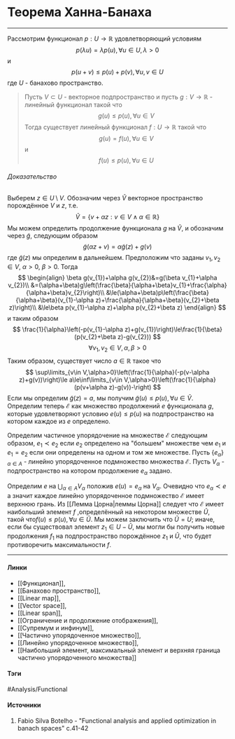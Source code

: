 # Теорема Ханна-Банаха
***
Рассмотрим функционал $p:U\to\mathbb{R}$ удовлетворяющий условиям
$$
p(\lambda u)=\lambda p(u),\forall u\in U,\lambda>0
$$
и
$$
p(u+v)\le p(u)+p(v),\forall u,v\in U
$$
где $U$ - банахово пространство.
>Пусть $V\subset U$ - векторное подпространство и пусть $g:V\to\mathbb{R}$ - линейный функционал такой что $$g(u)\le p(u),\forall u\in V$$ Тогда существует линейный функционал $f:U\to\mathbb{R}$ такой что $$g(u)=f(u),\forall u\in V$$ и $$f(u)\le p(u),\forall u\in U$$

###### Доказательство
Выберем $z\in U\setminus V$. Обозначим через $\tilde{V}$ векторное пространство порождённое $V$ и $z$, т.е.
$$
\tilde{V}=\{v+\alpha z:v\in V\land\alpha\in\mathbb{R}\}
$$
Мы можем определить продолжение функционала $g$ на $\tilde{V}$, и обозначим через $\tilde{g}$, следующим образом
$$
\tilde{g}(\alpha z+v)=\alpha\tilde{g}(z)+g(v)
$$
где $\tilde{g}(z)$ мы определим в дальнейшем. Предположим что заданы $v_{1},v_{2}\in V$, $\alpha>0$, $\beta>0$. Тогда
$$
\begin{align}
\beta g(v_{1})+\alpha g(v_{2})&=g(\beta v_{1}+\alpha v_{2})\\
&=(\alpha+\beta)g\left(\frac{\beta}{\alpha+\beta}v_{1}+\frac{\alpha}{\alpha+\beta}v_{2}\right)\\
&\le(\alpha+\beta)p\left(\frac{\beta}{\alpha+\beta}(v_{1}-\alpha z)+\frac{\alpha}{\alpha+\beta}(v_{2}+\beta z)\right)\\
&\le\beta p(v_{1}-\alpha z)+\alpha p(v_{2}+\beta z)
\end{align}
$$
и таким образом
$$
\frac{1}{\alpha}\left(-p(v_{1}-\alpha z)+g(v_{1})\right)\le\frac{1}{\beta}(p(v_{2}+\beta z)-g(v_{2}))
$$
$$
\forall v_{1},v_{2}\in V,\alpha,\beta>0
$$
Таким образом, существует число $a\in\mathbb{R}$ такое что
$$
\sup\limits_{v\in V,\alpha>0}\left(\frac{1}{\alpha}(-p(v-\alpha z)+g(v))\right)\le a\le\inf\limits_{v\in V,\alpha>0}\left(\frac{1}{\alpha}(p(v+\alpha z)-g(v))-\right)
$$
Если мы определим $\tilde{g}(z)=a$, мы получим $\tilde{g}(u)\le p(u),\forall u\in\tilde{V}$. Определим теперь $\mathcal{E}$ как множество продолжений $e$ функционала $g$, которые удовлетворяют условию $e(u)\le p(u)$ на подпространство на котором каждое из $e$ определено. 

Определим частичное упорядочение на множестве $\mathcal{E}$ следующим образом, $e_{1}\prec e_{2}$ если $e_{2}$ определено на "большем" множестве чем $e_{1}$ и $e_{1}=e_{2}$ если они определены на одном и том же множестве. Пусть $\{e_{\alpha}\}_{\alpha\in A}$ - линейно упорядоченное подмножество множества $\mathcal{E}$. Пусть $V_{\alpha}$ - подпространство на котором продолжение $e_{\alpha}$ задано. 

Определим $e$ на $\bigcup_{\alpha\in A}V_{\alpha}$ положив $e(u)=e_{\alpha}$ на $V_{\alpha}$. Очевидно что $e_{\alpha}\prec e$ а значит каждое линейно упорядоченное подмножество $\mathcal{E}$ имеет верхнюю грань. Из [[Лемма Цорна|леммы Цорна]] следует что $\mathcal{E}$ имеет наибольший элемент $f$ ,определённый на некотором множестве $\widetilde{U}$, такой что$f(u)\le p(u),\forall u\in\widetilde{U}$. Мы можем заключить что $\widetilde{U}=U$; иначе, если бы существовал элемент $z_{1}\in U-\widetilde{U}$, мы могли бы получить новые продолжения $f_{1}$ на подпространство порождённое $z_{1}$ и $\widetilde{U}$, что будет противоречить максимальности $f$.


***
#### Линки
- [[Функционал]],
- [[Банахово пространство]],
- [[Linear map]],
- [[Vector space]],
- [[Linear span]],
- [[Ограничение и продолжение отображения]],
- [[Супремум и инфинум]],
- [[Частично упорядоченное множество]],
- [[Линейно упорядоченное множество]],
- [[Наибольший элемент, максимальный элемент и верхняя граница частично упорядоченного множества]]
#### Тэги
 #Analysis/Functional 
#### Источники
1. Fabio Silva Botelho - "Functional analysis and applied optimization in banach spaces" c.41-42